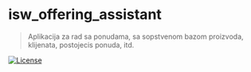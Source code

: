 # isw_offering_assistant
> Aplikacija za rad sa ponudama, sa sopstvenom bazom proizvoda, klijenata, postojecis ponuda, itd.

[![License](https://img.shields.io/badge/License-GPLv3-red.svg)](https://www.gnu.org/licenses/gpl-3.0.html)
